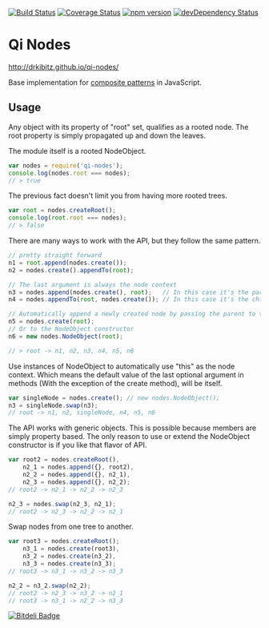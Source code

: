 [![Build Status](https://travis-ci.org/drkibitz/qi-nodes.svg?branch=master)](https://travis-ci.org/drkibitz/qi-nodes?branch=master)
[![Coverage Status](https://coveralls.io/repos/drkibitz/qi-nodes/badge.svg?branch=master)](https://coveralls.io/r/drkibitz/qi-nodes?branch=master)
[![npm version](https://badge.fury.io/js/qi-nodes.svg)](http://badge.fury.io/js/qi-nodes)
[![devDependency Status](https://david-dm.org/drkibitz/qi-nodes/dev-status.svg)](https://david-dm.org/drkibitz/qi-nodes#info=devDependencies)

# Qi Nodes

http://drkibitz.github.io/qi-nodes/

Base implementation for [composite patterns](http://en.wikipedia.org/wiki/Composite_pattern) in JavaScript.

## Usage

Any object with its property of "root" set, qualifies as a rooted node. The root property is simply propagated up and down the leaves.

The module itself is a rooted NodeObject.

```javascript
var nodes = require('qi-nodes');
console.log(nodes.root === nodes);
// > true
```

The previous fact doesn't limit you from having more rooted trees.

```javascript
var root = nodes.createRoot();
console.log(root.root === nodes);
// > false
```

There are many ways to work with the API, but they follow the same pattern.

```javascript
// pretty straight forward
n1 = root.append(nodes.create());
n2 = nodes.create().appendTo(root);

// The last argument is always the node context
n3 = nodes.append(nodes.create(), root);   // In this case it's the parent
n4 = nodes.appendTo(root, nodes.create()); // In this case it's the child

// Automatically append a newly created node by passing the parent to the create method.
n5 = nodes.create(root);
// Or to the NodeObject constructor
n6 = new nodes.NodeObject(root);

// > root -> n1, n2, n3, n4, n5, n6
```

Use instances of NodeObject to automatically use "this" as the node context. Which means the default value of the last optional argument in methods (With the exception of the create method), will be itself.

```javascript
var singleNode = nodes.create(); // new nodes.NodeObject();
n3 = singleNode.swap(n3);
// root -> n1, n2, singleNode, n4, n5, n6
```

The API works with generic objects. This is possible because members are simply property based. The only reason to use or extend the NodeObject constructor is if you like that flavor of API.

```javascript
var root2 = nodes.createRoot(),
	n2_1 = nodes.append({}, root2),
    n2_2 = nodes.append({}, n2_1),
    n2_3 = nodes.append({}, n2_2);
// root2 -> n2_1 -> n2_2 -> n2_3

n2_3 = nodes.swap(n2_3, n2_1);
// root2 -> n2_3 -> n2_2 -> n2_1
```

Swap nodes from one tree to another.

```javascript
var root3 = nodes.createRoot();
    n3_1 = nodes.create(root3),
    n3_2 = nodes.create(n3_2),
    n3_3 = nodes.create(n3_3);
// root3 -> n3_1 -> n3_2 -> n3_3

n2_2 = n3_2.swap(n2_2);
// root2 -> n2_3 -> n3_2 -> n2_1
// root3 -> n3_1 -> n2_2 -> n3_3
```


[![Bitdeli Badge](https://d2weczhvl823v0.cloudfront.net/drkibitz/qi-nodes/trend.png)](https://bitdeli.com/free "Bitdeli Badge")

